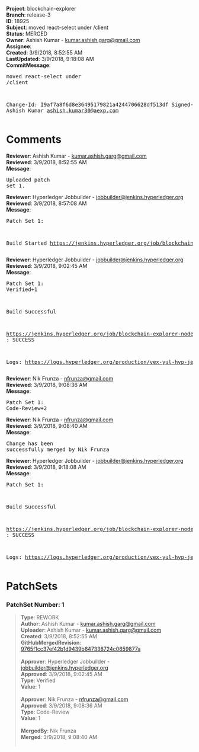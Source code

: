 <strong>Project</strong>: blockchain-explorer<br><strong>Branch</strong>: release-3<br><strong>ID</strong>: 18925<br><strong>Subject</strong>: moved react-select under /client<br><strong>Status</strong>: MERGED<br><strong>Owner</strong>: Ashish Kumar - kumar.ashish.garg@gmail.com<br><strong>Assignee</strong>:<br><strong>Created</strong>: 3/9/2018, 8:52:55 AM<br><strong>LastUpdated</strong>: 3/9/2018, 9:18:08 AM<br><strong>CommitMessage</strong>:<br><pre>moved react-select under /client

Change-Id: I9af7a8f6d8e36495179821a4244706628df513df
Signed-off-by: Ashish Kumar <ashish.kumar30@aexp.com>
</pre><h1>Comments</h1><strong>Reviewer</strong>: Ashish Kumar - kumar.ashish.garg@gmail.com<br><strong>Reviewed</strong>: 3/9/2018, 8:52:55 AM<br><strong>Message</strong>: <pre>Uploaded patch set 1.</pre><strong>Reviewer</strong>: Hyperledger Jobbuilder - jobbuilder@jenkins.hyperledger.org<br><strong>Reviewed</strong>: 3/9/2018, 8:57:08 AM<br><strong>Message</strong>: <pre>Patch Set 1:

Build Started https://jenkins.hyperledger.org/job/blockchain-explorer-node6-verify-x86_64/48/</pre><strong>Reviewer</strong>: Hyperledger Jobbuilder - jobbuilder@jenkins.hyperledger.org<br><strong>Reviewed</strong>: 3/9/2018, 9:02:45 AM<br><strong>Message</strong>: <pre>Patch Set 1: Verified+1

Build Successful 

https://jenkins.hyperledger.org/job/blockchain-explorer-node6-verify-x86_64/48/ : SUCCESS

Logs: https://logs.hyperledger.org/production/vex-yul-hyp-jenkins-3/blockchain-explorer-node6-verify-x86_64/48</pre><strong>Reviewer</strong>: Nik Frunza - nfrunza@gmail.com<br><strong>Reviewed</strong>: 3/9/2018, 9:08:36 AM<br><strong>Message</strong>: <pre>Patch Set 1: Code-Review+2</pre><strong>Reviewer</strong>: Nik Frunza - nfrunza@gmail.com<br><strong>Reviewed</strong>: 3/9/2018, 9:08:40 AM<br><strong>Message</strong>: <pre>Change has been successfully merged by Nik Frunza</pre><strong>Reviewer</strong>: Hyperledger Jobbuilder - jobbuilder@jenkins.hyperledger.org<br><strong>Reviewed</strong>: 3/9/2018, 9:18:08 AM<br><strong>Message</strong>: <pre>Patch Set 1:

Build Successful 

https://jenkins.hyperledger.org/job/blockchain-explorer-node6-merge-x86_64/24/ : SUCCESS

Logs: https://logs.hyperledger.org/production/vex-yul-hyp-jenkins-3/blockchain-explorer-node6-merge-x86_64/24</pre><h1>PatchSets</h1><h3>PatchSet Number: 1</h3><blockquote><strong>Type</strong>: REWORK<br><strong>Author</strong>: Ashish Kumar - kumar.ashish.garg@gmail.com<br><strong>Uploader</strong>: Ashish Kumar - kumar.ashish.garg@gmail.com<br><strong>Created</strong>: 3/9/2018, 8:52:55 AM<br><strong>GitHubMergedRevision</strong>: [9765f1cc37ef42b1d9439b647338724c0659877a](https://github.com/hyperledger-gerrit-archive/blockchain-explorer/commit/9765f1cc37ef42b1d9439b647338724c0659877a)<br><br><strong>Approver</strong>: Hyperledger Jobbuilder - jobbuilder@jenkins.hyperledger.org<br><strong>Approved</strong>: 3/9/2018, 9:02:45 AM<br><strong>Type</strong>: Verified<br><strong>Value</strong>: 1<br><br><strong>Approver</strong>: Nik Frunza - nfrunza@gmail.com<br><strong>Approved</strong>: 3/9/2018, 9:08:36 AM<br><strong>Type</strong>: Code-Review<br><strong>Value</strong>: 1<br><br><strong>MergedBy</strong>: Nik Frunza<br><strong>Merged</strong>: 3/9/2018, 9:08:40 AM<br><br></blockquote>